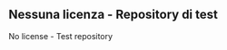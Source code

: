 Nessuna licenza - Repository di test
------------------------------------
No license - Test repository
